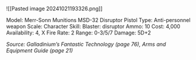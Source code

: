 ![[Pasted image 20241021193326.png]]

Model: Merr-Sonn Munitions
MSD-32 Disruptor Pistol
Type: Anti-personnel weapon
Scale: Character
Skill: Blaster: disruptor
Ammo: 10
Cost: 4,000
Availability: 4, X
Fire Rate: 2
Range: 0-3/5/7
Damage: 5D+2

*Source: Galladinium’s Fantastic Technology (page 76), Arms and Equipment Guide (page 21)*